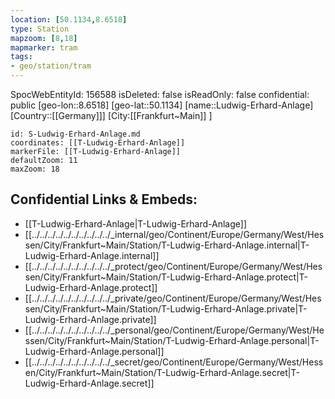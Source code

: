 ```yaml
---
location: [50.1134,8.6518]
type: Station 
mapzoom: [8,18] 
mapmarker: tram 
tags:
- geo/station/tram
---
```

SpocWebEntityId: 156588
isDeleted: false
isReadOnly: false
confidential: public
[geo-lon::8.6518]
[geo-lat::50.1134]
[name::Ludwig-Erhard-Anlage]
[Country::[[Germany]]]
[City:[[Frankfurt~Main]] ]


```leaflet
id: S-Ludwig-Erhard-Anlage.md
coordinates: [[T-Ludwig-Erhard-Anlage]]
markerFile: [[T-Ludwig-Erhard-Anlage]]
defaultZoom: 11 
maxZoom: 18
```


## Confidential Links & Embeds: 
- [[T-Ludwig-Erhard-Anlage|T-Ludwig-Erhard-Anlage]] 
- [[../../../../../../../../../../_internal/geo/Continent/Europe/Germany/West/Hessen/City/Frankfurt~Main/Station/T-Ludwig-Erhard-Anlage.internal|T-Ludwig-Erhard-Anlage.internal]] 
- [[../../../../../../../../../../_protect/geo/Continent/Europe/Germany/West/Hessen/City/Frankfurt~Main/Station/T-Ludwig-Erhard-Anlage.protect|T-Ludwig-Erhard-Anlage.protect]] 
- [[../../../../../../../../../../_private/geo/Continent/Europe/Germany/West/Hessen/City/Frankfurt~Main/Station/T-Ludwig-Erhard-Anlage.private|T-Ludwig-Erhard-Anlage.private]] 
- [[../../../../../../../../../../_personal/geo/Continent/Europe/Germany/West/Hessen/City/Frankfurt~Main/Station/T-Ludwig-Erhard-Anlage.personal|T-Ludwig-Erhard-Anlage.personal]] 
- [[../../../../../../../../../../_secret/geo/Continent/Europe/Germany/West/Hessen/City/Frankfurt~Main/Station/T-Ludwig-Erhard-Anlage.secret|T-Ludwig-Erhard-Anlage.secret]] 
